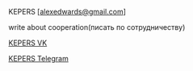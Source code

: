 
   KEPERS
      <a href="mailto:alexedwards@gmail.com">[alexedwards@gmail.com]</a></p>write about cooperation(писать по сотрудничеству)</p>
  <a href="https://vk.com/kepers_jerks">KEPERS VK</a>
       
  <a href="https://t.me/keperstg">KEPERS Telegram</a>
        
